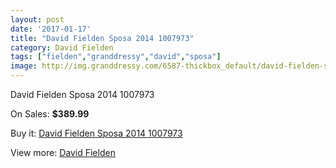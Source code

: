 ```yaml
---
layout: post
date: '2017-01-17'
title: "David Fielden Sposa 2014 1007973"
category: David Fielden
tags: ["fielden","granddressy","david","sposa"]
image: http://img.granddressy.com/6587-thickbox_default/david-fielden-sposa-2014-1007973.jpg
---
```

David Fielden Sposa 2014 1007973

On Sales: **$389.99**
<a href="https://www.granddressy.com/en/david-fielden/5879-david-fielden-sposa-2014-1007973.html"><amp-img layout="responsive" width="600" height="600" src="//img.granddressy.com/6587-thickbox_default/david-fielden-sposa-2014-1007973.jpg" alt="David Fielden Sposa 2014 1007973 0" /></a>

Buy it: [David Fielden Sposa 2014 1007973](https://www.granddressy.com/en/david-fielden/5879-david-fielden-sposa-2014-1007973.html "David Fielden Sposa 2014 1007973")

View more: [David Fielden](https://www.granddressy.com/en/41-david-fielden "David Fielden")